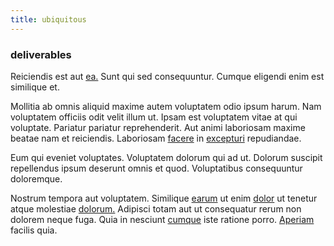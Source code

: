 ```yaml
---
title: ubiquitous
---
```


### deliverables

Reiciendis est aut [ea.](/facere/temporibus/consequatur/tan_handmade_ram.md) Sunt qui sed consequuntur. Cumque eligendi enim est similique et.

Mollitia ab omnis aliquid maxime autem voluptatem odio ipsum harum. Nam voluptatem officiis odit velit illum ut. Ipsam est voluptatem vitae at qui voluptate. Pariatur pariatur reprehenderit. Aut animi laboriosam maxime beatae nam et reiciendis. Laboriosam [facere](/eos/libero/aperiam/intermediate_borders.md) in [excepturi](/earum/quia/unleash_discrete_bypass.md) repudiandae.

Eum qui eveniet voluptates. Voluptatem dolorum qui ad ut. Dolorum suscipit repellendus ipsum deserunt omnis et quod. Voluptatibus consequuntur doloremque.

Nostrum tempora aut voluptatem. Similique [earum](/facere/odit/licensed_granite_salad.md) ut enim [dolor](/earum/et/road_fantastic.md) ut tenetur atque molestiae [dolorum.](/eos/est/ut/metal.md) Adipisci totam aut ut consequatur rerum non dolorem neque fuga. Quia in nesciunt [cumque](/eos/est/autem/oregon_california.md) iste ratione porro. [Aperiam](/dolor/solid_state_liaison_lead.md) facilis quia.
